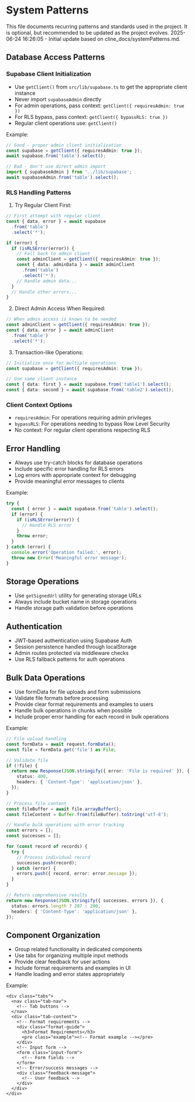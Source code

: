 # System Patterns

This file documents recurring patterns and standards used in the project.
It is optional, but recommended to be updated as the project evolves.
2025-06-24 16:26:05 - Initial update based on cline_docs/systemPatterns.md.

## Database Access Patterns

### Supabase Client Initialization
- Use `getClient()` from `src/lib/supabase.ts` to get the appropriate client instance
- Never import `supabaseAdmin` directly
- For admin operations, pass context: `getClient({ requiresAdmin: true })`
- For RLS bypass, pass context: `getClient({ bypassRLS: true })`
- Regular client operations use: `getClient()`

Example:
```typescript
// Good - proper admin client initialization
const supabase = getClient({ requiresAdmin: true });
await supabase.from('table').select();

// Bad - don't use direct admin import
import { supabaseAdmin } from '../lib/supabase';
await supabaseAdmin.from('table').select();
```

### RLS Handling Patterns
1. Try Regular Client First:
```typescript
// First attempt with regular client
const { data, error } = await supabase
  .from('table')
  .select('*');

if (error) {
  if (isRLSError(error)) {
    // Fall back to admin client
    const adminClient = getClient({ requiresAdmin: true });
    const { data: adminData } = await adminClient
      .from('table')
      .select('*');
    // Handle admin data...
  }
  // Handle other errors...
}
```

2. Direct Admin Access When Required:
```typescript
// When admin access is known to be needed
const adminClient = getClient({ requiresAdmin: true });
const { data, error } = await adminClient
  .from('table')
  .select('*');
```

3. Transaction-like Operations:
```typescript
// Initialize once for multiple operations
const supabase = getClient({ requiresAdmin: true });

// Use same client instance
const { data: first } = await supabase.from('table1').select();
const { data: second } = await supabase.from('table2').select();
```

### Client Context Options
- `requiresAdmin`: For operations requiring admin privileges
- `bypassRLS`: For operations needing to bypass Row Level Security
- No context: For regular client operations respecting RLS

## Error Handling
- Always use try-catch blocks for database operations
- Include specific error handling for RLS errors
- Log errors with appropriate context for debugging
- Provide meaningful error messages to clients

Example:
```typescript
try {
  const { error } = await supabase.from('table').select();
  if (error) {
    if (isRLSError(error)) {
      // Handle RLS error
    }
    throw error;
  }
} catch (error) {
  console.error('Operation failed:', error);
  throw new Error('Meaningful error message');
}
```

## Storage Operations
- Use `getSignedUrl` utility for generating storage URLs
- Always include bucket name in storage operations
- Handle storage path validation before operations

## Authentication
- JWT-based authentication using Supabase Auth
- Session persistence handled through localStorage
- Admin routes protected via middleware checks
- Use RLS fallback patterns for auth operations

## Bulk Data Operations
- Use formData for file uploads and form submissions
- Validate file formats before processing
- Provide clear format requirements and examples to users
- Handle bulk operations in chunks when possible
- Include proper error handling for each record in bulk operations

Example:
```typescript
// File upload handling
const formData = await request.formData();
const file = formData.get('file') as File;

// Validate file
if (!file) {
  return new Response(JSON.stringify({ error: 'File is required' }), {
    status: 400,
    headers: { 'Content-Type': 'application/json' },
  });
}

// Process file content
const fileBuffer = await file.arrayBuffer();
const fileContent = Buffer.from(fileBuffer).toString('utf-8');

// Handle bulk operations with error tracking
const errors = [];
const successes = [];

for (const record of records) {
  try {
    // Process individual record
    successes.push(record);
  } catch (error) {
    errors.push({ record, error: error.message });
  }
}

// Return comprehensive results
return new Response(JSON.stringify({ successes, errors }), {
  status: errors.length ? 207 : 200,
  headers: { 'Content-Type': 'application/json' },
});
```

## Component Organization
- Group related functionality in dedicated components
- Use tabs for organizing multiple input methods
- Provide clear feedback for user actions
- Include format requirements and examples in UI
- Handle loading and error states appropriately

Example:
```astro
<div class="tabs">
  <nav class="tab-nav">
    <!-- Tab buttons -->
  </nav>
  <div class="tab-content">
    <!-- Format requirements -->
    <div class="format-guide">
      <h3>Format Requirements</h3>
      <pre class="example"><!-- Format example --></pre>
    </div>
    <!-- Input form -->
    <form class="input-form">
      <!-- Form fields -->
    </form>
    <!-- Error/success messages -->
    <div class="feedback-message">
      <!-- User feedback -->
    </div>
  </div>
</div>
```